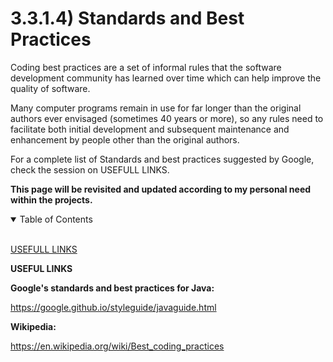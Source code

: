 # 3.3.1.4) Standards and Best Practices

Coding best practices are a set of informal rules that the software development community has learned over time which can help improve the quality of software.

Many computer programs remain in use for far longer than the original authors ever envisaged (sometimes 40 years or more), so any rules need to facilitate both initial development and subsequent maintenance and enhancement by people other than the original authors.

For a complete list of Standards and best practices suggested by Google, check the session on USEFULL LINKS.

**This page will be revisited and updated according to my personal need within the projects.**

<details open>
<summary>Table of Contents</summary>
<br>

[USEFULL LINKS](#h1)

</details>

<a name="h1"/>

**USEFUL LINKS**

**Google's standards and best practices for Java:**

https://google.github.io/styleguide/javaguide.html


**Wikipedia:**

https://en.wikipedia.org/wiki/Best_coding_practices